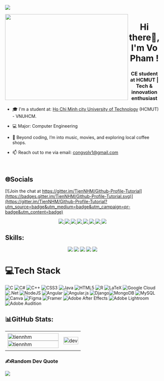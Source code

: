 [![](https://visitcount.itsvg.in/api?id=vopham&icon=0&color=0)](https://visitcount.itsvg.in)

<img align="left" width="400" height="280" src="https://github.githubassets.com/images/modules/profile/profile-first-repo.svg">
<h1 align="center">Hi there👋, I'm Vo Pham !</h1>
<p align="center">
  <h3 align="center">CE student at HCMUT | Tech & innovation enthusiast</h3>
</p> 

- 🎓 I'm a student at: [Ho Chi Minh city University of Technology](https://hcmut.edu.vn/) (HCMUT) - VNUHCM.

- 💻 Major: Computer Engineering
 
- 🌱 Beyond coding, I’m into music, movies, and exploring local coffee shops.
  
- 📫 Reach out to me via email: congvolv1@gmail.com
  
<br />

## 🌐Socials

[![Join the chat at https://gitter.im/TienNHM/Github-Profile-Tutorial](https://badges.gitter.im/TienNHM/Github-Profile-Tutorial.svg)](https://gitter.im/TienNHM/Github-Profile-Tutorial?utm_source=badge&utm_medium=badge&utm_campaign=pr-badge&utm_content=badge)

<p align="center">
  <a href="https://www.facebook.com/vophajm" alt="Facebook">
    <img src="https://img.icons8.com/?size=80&id=118568&format=png&color=000000" />
  </a> 
    <a href="https://www.instagram.com/vopham.0104/" target="_blank">
    <img src="https://img.icons8.com/?size=80&id=Xy10Jcu1L2Su&format=png&color=000000"/>
  </a>
    <a href="https://www.threads.net/@vopham.0104?xmt=AQGzfwUDxPZ6f1nR5cJCEY8E9oS1Vh9rlztJWycVzGXSXZk"_blank">
    <img src="https://img.icons8.com/?size=80&id=ikThuZ5WmSYz&format=png&color=000000"/>
  </a>
  <a href="https://www.linkedin.com/in/vo-pham-78588631b/" target="_blank">
    <img src="https://img.icons8.com/?size=80&id=13930&format=png&color=000000"/>
  </a>
  <a href="https://github.com/vophamk23" alt="Github">
    <img src="https://img.icons8.com/?size=80&id=4Z2nCrz5iPY2&format=png&color=000000"/>
  </a> 
  <a href="https://www.youtube.com/@vopham9020" alt="Youtube channel" target="_blank" >
    <img src="https://img.icons8.com/?size=80&id=64159&format=png&color=000000"/>
  </a>
  <a href="https://www.tiktok.com/@vophajmn">
    <img src="https://img.icons8.com/?size=80&id=123922&format=png&color=000000"/>
  </a>
  <a href="mailto:congvolv1@gmail.com" alt="Email">
    <img src="https://img.icons8.com/?size=80&id=qyRpAggnV0zH&format=png&color=000000"/>
  </a>
</p>

## Skills:
<p align="center">
  <img src="https://img.icons8.com/?size=60&id=0OQR1FYCuA9f&format=png&color=000000"/>
  <img src="https://img.icons8.com/?size=60&id=iEBcQcM9rnZ9&format=png&color=000000"/>
  <img src="https://img.icons8.com/?size=60&id=6kZdxe7t8OL1&format=png&color=000000"/>
  <img src="https://img.icons8.com/?size=60&id=v6rX9QRN4DvW&format=png&color=000000"/>
  <img src="https://img.icons8.com/?size=60&id=20906&format=png&color=000000"/>

  
# 💻Tech Stack
![C](https://img.shields.io/badge/c-%2300599C.svg?style=flat&logo=c&logoColor=white) ![C#](https://img.shields.io/badge/c%23-%23239120.svg?style=flat&logo=c-sharp&logoColor=white) ![C++](https://img.shields.io/badge/c++-%2300599C.svg?style=flat&logo=c%2B%2B&logoColor=white) ![CSS3](https://img.shields.io/badge/css3-%231572B6.svg?style=flat&logo=css3&logoColor=white) ![Java](https://img.shields.io/badge/java-%23ED8B00.svg?style=flat&logo=java&logoColor=white) ![HTML5](https://img.shields.io/badge/html5-%23E34F26.svg?style=flat&logo=html5&logoColor=white) ![R](https://img.shields.io/badge/r-%23276DC3.svg?style=flat&logo=r&logoColor=white) ![LaTeX](https://img.shields.io/badge/latex-%23008080.svg?style=flat&logo=latex&logoColor=white)  ![Google Cloud](https://img.shields.io/badge/Google%20Cloud-%234285F4.svg?style=flat&logo=google-cloud&logoColor=white) ![.Net](https://img.shields.io/badge/.NET-5C2D91?style=flat&logo=.net&logoColor=white) ![NodeJS](https://img.shields.io/badge/node.js-6DA55F?style=flat&logo=node.js&logoColor=white) ![Angular](https://img.shields.io/badge/angular-%23DD0031.svg?style=flat&logo=angular&logoColor=white) ![Angular.js](https://img.shields.io/badge/angular.js-%23E23237.svg?style=flat&logo=angularjs&logoColor=white) ![Django](https://img.shields.io/badge/django-%23092E20.svg?style=flat&logo=django&logoColor=white)![MongoDB](https://img.shields.io/badge/MongoDB-%234ea94b.svg?style=flat&logo=mongodb&logoColor=white) ![MySQL](https://img.shields.io/badge/mysql-%2300f.svg?style=flat&logo=mysql&logoColor=white) ![Canva](https://img.shields.io/badge/Canva-%2300C4CC.svg?style=flat&logo=Canva&logoColor=white) 	![Figma](https://img.shields.io/badge/figma-%23F24E1E.svg?style=flat&logo=figma&logoColor=white) ![Framer](https://img.shields.io/badge/Framer-black?style=flat&logo=framer&logoColor=blue) ![Adobe After Effects](https://img.shields.io/badge/Adobe%20After%20Effects-9999FF.svg?style=flat&logo=Adobe%20After%20Effects&logoColor=white) ![Adobe Lightroom](https://img.shields.io/badge/Adobe%20Lightroom-31A8FF.svg?style=flat&logo=Adobe%20Lightroom&logoColor=white) ![Adobe Audition](https://img.shields.io/badge/Adobe%20Audition-9999FF.svg?style=flat&logo=Adobe%20Audition&logoColor=white) 


## 📊GitHub Stats:
<table style="width:100%;">
  <tr>
    <td>
      <img src="https://github-readme-stats.vercel.app/api/top-langs/?username=vophamk23&bg_color=FFFFFF00&text_color=179fa3&layout=compact&hide=CSS&langs_count=10&custom_title=Top%20ngôn%20ngữ%20được%20dùng" alt="tiennhm" width="100%"/>
      <img src="https://github-readme-stats.vercel.app/api?username=vophamk23&bg_color=FFFFFF00&text_color=179fa3&show_icons=true&count_private=true&include_all_commits=true&custom_title=Hoạt%20động%20trên%20Github" alt="tiennhm" width="100%"/>
    </td>
    <td>
      <p align="center"> 
        <img src="https://cdn.dribbble.com/users/1059583/screenshots/4171367/coding-freak.gif" alt="dev" width="100%"/>
      </p>
    </td>
  </tr>
</table>

### ✍️Random Dev Quote
![](https://quotes-github-readme.vercel.app/api?type=horizontal&theme=radical)

